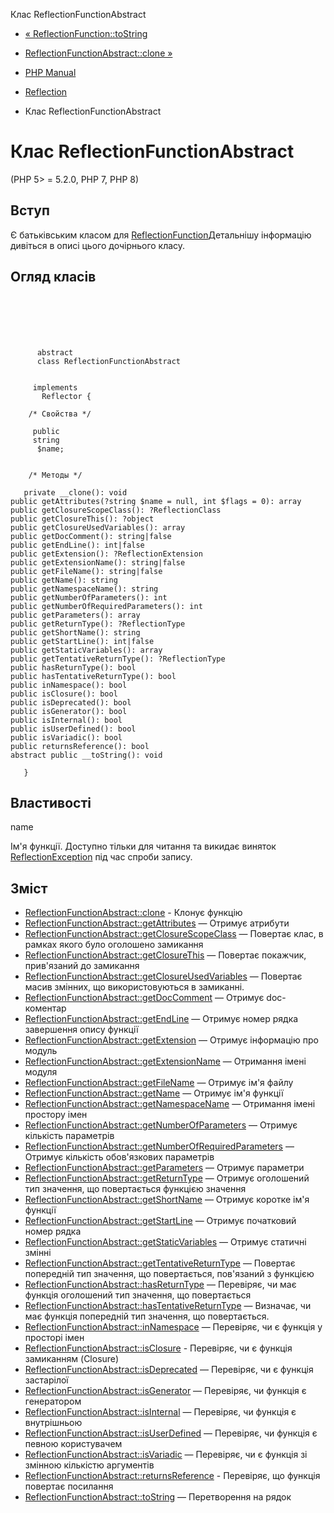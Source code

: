 Клас ReflectionFunctionAbstract

-   [« ReflectionFunction::toString](reflectionfunction.tostring.html)
    
-   [ReflectionFunctionAbstract::clone »](reflectionfunctionabstract.clone.html)
    
-   [PHP Manual](index.html)
    
-   [Reflection](book.reflection.html)
    
-   Клас ReflectionFunctionAbstract
    

# Клас ReflectionFunctionAbstract

(PHP 5> = 5.2.0, PHP 7, PHP 8)

## Вступ

Є батьківським класом для [ReflectionFunction](class.reflectionfunction.html)Детальнішу інформацію дивіться в описі цього дочірнього класу.

## Огляд класів

```classsynopsis

     
    

    
     
      abstract
      class ReflectionFunctionAbstract
     

     implements 
       Reflector {

    /* Свойства */
    
     public
     string
      $name;


    /* Методы */
    
   private __clone(): void
public getAttributes(?string $name = null, int $flags = 0): array
public getClosureScopeClass(): ?ReflectionClass
public getClosureThis(): ?object
public getClosureUsedVariables(): array
public getDocComment(): string|false
public getEndLine(): int|false
public getExtension(): ?ReflectionExtension
public getExtensionName(): string|false
public getFileName(): string|false
public getName(): string
public getNamespaceName(): string
public getNumberOfParameters(): int
public getNumberOfRequiredParameters(): int
public getParameters(): array
public getReturnType(): ?ReflectionType
public getShortName(): string
public getStartLine(): int|false
public getStaticVariables(): array
public getTentativeReturnType(): ?ReflectionType
public hasReturnType(): bool
public hasTentativeReturnType(): bool
public inNamespace(): bool
public isClosure(): bool
public isDeprecated(): bool
public isGenerator(): bool
public isInternal(): bool
public isUserDefined(): bool
public isVariadic(): bool
public returnsReference(): bool
abstract public __toString(): void

   }
```

## Властивості

name

Ім'я функції. Доступно тільки для читання та викидає виняток [ReflectionException](class.reflectionexception.html) під час спроби запису.

## Зміст

-   [ReflectionFunctionAbstract::clone](reflectionfunctionabstract.clone.html) - Клонує функцію
-   [ReflectionFunctionAbstract::getAttributes](reflectionfunctionabstract.getattributes.html) — Отримує атрибути
-   [ReflectionFunctionAbstract::getClosureScopeClass](reflectionfunctionabstract.getclosurescopeclass.html) — Повертає клас, в рамках якого було оголошено замикання
-   [ReflectionFunctionAbstract::getClosureThis](reflectionfunctionabstract.getclosurethis.html) — Повертає покажчик, прив'язаний до замикання
-   [ReflectionFunctionAbstract::getClosureUsedVariables](reflectionfunctionabstract.getclosureusedvariables.html) — Повертає масив змінних, що використовуються в замиканні.
-   [ReflectionFunctionAbstract::getDocComment](reflectionfunctionabstract.getdoccomment.html) — Отримує doc-коментар
-   [ReflectionFunctionAbstract::getEndLine](reflectionfunctionabstract.getendline.html) — Отримує номер рядка завершення опису функції
-   [ReflectionFunctionAbstract::getExtension](reflectionfunctionabstract.getextension.html) — Отримує інформацію про модуль
-   [ReflectionFunctionAbstract::getExtensionName](reflectionfunctionabstract.getextensionname.html) — Отримання імені модуля
-   [ReflectionFunctionAbstract::getFileName](reflectionfunctionabstract.getfilename.html) — Отримує ім'я файлу
-   [ReflectionFunctionAbstract::getName](reflectionfunctionabstract.getname.html) — Отримує ім'я функції
-   [ReflectionFunctionAbstract::getNamespaceName](reflectionfunctionabstract.getnamespacename.html) — Отримання імені простору імен
-   [ReflectionFunctionAbstract::getNumberOfParameters](reflectionfunctionabstract.getnumberofparameters.html) — Отримує кількість параметрів
-   [ReflectionFunctionAbstract::getNumberOfRequiredParameters](reflectionfunctionabstract.getnumberofrequiredparameters.html) — Отримує кількість обов'язкових параметрів
-   [ReflectionFunctionAbstract::getParameters](reflectionfunctionabstract.getparameters.html) — Отримує параметри
-   [ReflectionFunctionAbstract::getReturnType](reflectionfunctionabstract.getreturntype.html) — Отримує оголошений тип значення, що повертається функцією значення
-   [ReflectionFunctionAbstract::getShortName](reflectionfunctionabstract.getshortname.html) — Отримує коротке ім'я функції
-   [ReflectionFunctionAbstract::getStartLine](reflectionfunctionabstract.getstartline.html) — Отримує початковий номер рядка
-   [ReflectionFunctionAbstract::getStaticVariables](reflectionfunctionabstract.getstaticvariables.html) — Отримує статичні змінні
-   [ReflectionFunctionAbstract::getTentativeReturnType](reflectionfunctionabstract.gettentativereturntype.html) — Повертає попередній тип значення, що повертається, пов'язаний з функцією
-   [ReflectionFunctionAbstract::hasReturnType](reflectionfunctionabstract.hasreturntype.html) — Перевіряє, чи має функція оголошений тип значення, що повертається
-   [ReflectionFunctionAbstract::hasTentativeReturnType](reflectionfunctionabstract.hastentativereturntype.html) — Визначає, чи має функція попередній тип значення, що повертається.
-   [ReflectionFunctionAbstract::inNamespace](reflectionfunctionabstract.innamespace.html) — Перевіряє, чи є функція у просторі імен
-   [ReflectionFunctionAbstract::isClosure](reflectionfunctionabstract.isclosure.html) - Перевіряє, чи є функція замиканням (Closure)
-   [ReflectionFunctionAbstract::isDeprecated](reflectionfunctionabstract.isdeprecated.html) — Перевіряє, чи є функція застарілої
-   [ReflectionFunctionAbstract::isGenerator](reflectionfunctionabstract.isgenerator.html) — Перевіряє, чи функція є генератором
-   [ReflectionFunctionAbstract::isInternal](reflectionfunctionabstract.isinternal.html) — Перевіряє, чи функція є внутрішньою
-   [ReflectionFunctionAbstract::isUserDefined](reflectionfunctionabstract.isuserdefined.html) — Перевіряє, чи функція є певною користувачем
-   [ReflectionFunctionAbstract::isVariadic](reflectionfunctionabstract.isvariadic.html) — Перевіряє, чи є функція зі змінною кількістю аргументів
-   [ReflectionFunctionAbstract::returnsReference](reflectionfunctionabstract.returnsreference.html) - Перевіряє, що функція повертає посилання
-   [ReflectionFunctionAbstract::toString](reflectionfunctionabstract.tostring.html) — Перетворення на рядок